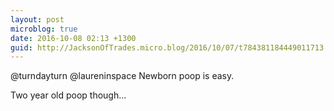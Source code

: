 ```yaml
---
layout: post
microblog: true
date: 2016-10-08 02:13 +1300
guid: http://JacksonOfTrades.micro.blog/2016/10/07/t784381184449011713.html
---
```

@turndayturn @laureninspace Newborn poop is easy.

Two year old poop though...
